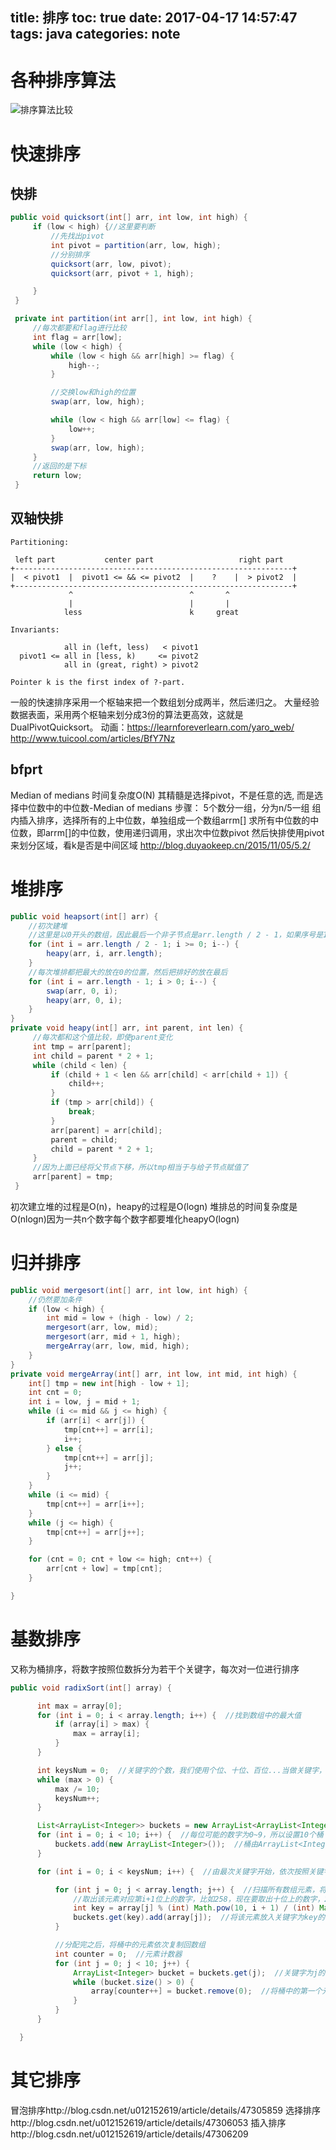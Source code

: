 title: 排序
toc: true
date: 2017-04-17 14:57:47
tags: java
categories: note
---
# 各种排序算法

![排序算法比较](http://7xilc8.com1.z0.glb.clouddn.com/sort.png)

# 快速排序
## 快排
```java
public void quicksort(int[] arr, int low, int high) {
     if (low < high) {//这里要判断
         //先找出pivot
         int pivot = partition(arr, low, high);
         //分别排序
         quicksort(arr, low, pivot);
         quicksort(arr, pivot + 1, high);

     }
 }

 private int partition(int arr[], int low, int high) {
     //每次都要和flag进行比较
     int flag = arr[low];
     while (low < high) {
         while (low < high && arr[high] >= flag) {
             high--;
         }

         //交换low和high的位置
         swap(arr, low, high);

         while (low < high && arr[low] <= flag) {
             low++;
         }
         swap(arr, low, high);
     }
     //返回的是下标
     return low;
 }
```
## 双轴快排
```
Partitioning:

 left part           center part                   right part
+--------------------------------------------------------------+
|  < pivot1  |  pivot1 <= && <= pivot2  |    ?    |  > pivot2  |
+--------------------------------------------------------------+
             ^                          ^       ^
             |                          |       |
            less                        k     great

Invariants:

            all in (left, less)   < pivot1
  pivot1 <= all in [less, k)     <= pivot2
            all in (great, right) > pivot2

Pointer k is the first index of ?-part.
```
一般的快速排序采用一个枢轴来把一个数组划分成两半，然后递归之。
大量经验数据表面，采用两个枢轴来划分成3份的算法更高效，这就是DualPivotQuicksort。
动画：https://learnforeverlearn.com/yaro_web/
http://www.tuicool.com/articles/BfY7Nz
## bfprt
Median of medians
时间复杂度O(N)
其精髓是选择pivot，不是任意的选,
而是选择中位数中的中位数-Median of medians
步骤：
5个数分一组，分为n/5一组
组内插入排序，选择所有的上中位数，单独组成一个数组arrm[]
求所有中位数的中位数，即arrm[]的中位数，使用递归调用，求出次中位数pivot
然后快排使用pivot来划分区域，看k是否是中间区域
http://blog.duyaokeep.cn/2015/11/05/5.2/
# 堆排序
```java
public void heapsort(int[] arr) {
    //初次建堆
    //这里是以0开头的数组，因此最后一个非子节点是arr.length / 2 - 1，如果序号是1就是arr.length / 2
    for (int i = arr.length / 2 - 1; i >= 0; i--) {
        heapy(arr, i, arr.length);
    }
    //每次堆排都把最大的放在0的位置，然后把排好的放在最后
    for (int i = arr.length - 1; i > 0; i--) {
        swap(arr, 0, i);
        heapy(arr, 0, i);
    }
}
private void heapy(int[] arr, int parent, int len) {
     //每次都和这个值比较，即使parent变化
     int tmp = arr[parent];
     int child = parent * 2 + 1;
     while (child < len) {
         if (child + 1 < len && arr[child] < arr[child + 1]) {
             child++;
         }
         if (tmp > arr[child]) {
             break;
         }
         arr[parent] = arr[child];
         parent = child;
         child = parent * 2 + 1;
     }
     //因为上面已经将父节点下移，所以tmp相当于与给子节点赋值了
     arr[parent] = tmp;
 }
```
初次建立堆的过程是O(n)，heapy的过程是O(logn)
堆排总的时间复杂度是O(nlogn)因为一共n个数字每个数字都要堆化heapyO(logn)

# 归并排序
```java
public void mergesort(int[] arr, int low, int high) {
    //仍然要加条件
    if (low < high) {
        int mid = low + (high - low) / 2;
        mergesort(arr, low, mid);
        mergesort(arr, mid + 1, high);
        mergeArray(arr, low, mid, high);
    }
}
private void mergeArray(int[] arr, int low, int mid, int high) {
    int[] tmp = new int[high - low + 1];
    int cnt = 0;
    int i = low, j = mid + 1;
    while (i <= mid && j <= high) {
        if (arr[i] < arr[j]) {
            tmp[cnt++] = arr[i];
            i++;
        } else {
            tmp[cnt++] = arr[j];
            j++;
        }
    }
    while (i <= mid) {
        tmp[cnt++] = arr[i++];
    }
    while (j <= high) {
        tmp[cnt++] = arr[j++];
    }

    for (cnt = 0; cnt + low <= high; cnt++) {
        arr[cnt + low] = tmp[cnt];
    }

}
```
# 基数排序
又称为桶排序，将数字按照位数拆分为若干个关键字，每次对一位进行排序
```java
public void radixSort(int[] array) {

      int max = array[0];
      for (int i = 0; i < array.length; i++) {  //找到数组中的最大值
          if (array[i] > max) {
              max = array[i];
          }
      }

      int keysNum = 0;  //关键字的个数，我们使用个位、十位、百位...当做关键字，所以关键字的个数就是最大值的位数
      while (max > 0) {
          max /= 10;
          keysNum++;
      }

      List<ArrayList<Integer>> buckets = new ArrayList<ArrayList<Integer>>();
      for (int i = 0; i < 10; i++) {  //每位可能的数字为0~9，所以设置10个桶
          buckets.add(new ArrayList<Integer>());  //桶由ArrayList<Integer>构成
      }

      for (int i = 0; i < keysNum; i++) {  //由最次关键字开始，依次按照关键字进行分配

          for (int j = 0; j < array.length; j++) {  //扫描所有数组元素，将元素分配到对应的桶中
              //取出该元素对应第i+1位上的数字，比如258，现在要取出十位上的数字，258%100=58,58/10=5
              int key = array[j] % (int) Math.pow(10, i + 1) / (int) Math.pow(10, i);
              buckets.get(key).add(array[j]);  //将该元素放入关键字为key的桶中
          }

          //分配完之后，将桶中的元素依次复制回数组
          int counter = 0;  //元素计数器
          for (int j = 0; j < 10; j++) {
              ArrayList<Integer> bucket = buckets.get(j);  //关键字为j的桶
              while (bucket.size() > 0) {
                  array[counter++] = bucket.remove(0);  //将桶中的第一个元素复制到数组，并移除
              }
          }
      }

  }
```

# 其它排序

冒泡排序http://blog.csdn.net/u012152619/article/details/47305859
选择排序http://blog.csdn.net/u012152619/article/details/47306053
插入排序http://blog.csdn.net/u012152619/article/details/47306209
